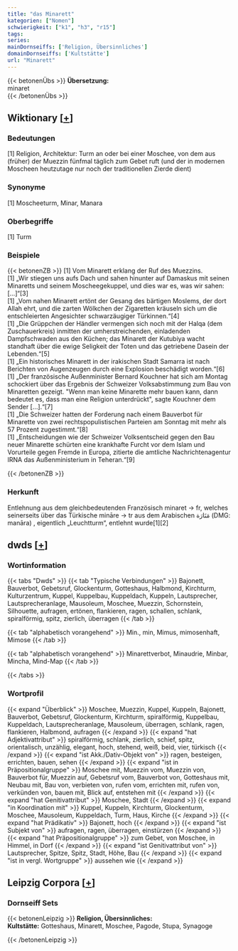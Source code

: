```yaml
---
title: "das Minarett"
kategorien: ["Nomen"]
schwierigkeit: ["k1", "h3", "r15"]
tags:
series:
mainDornseiffs: ['Religion, Übersinnliches']
domainDornseiffs: ['Kultstätte']
url: "Minarett"
---
```


{{< betonenÜbs >}}
**Übersetzung:**  
minaret  
{{< /betonenÜbs >}}

## Wiktionary [[+](https://de.wiktionary.org/wiki/Minarett)]

### Bedeutungen
[1] Religion, Architektur: Turm an oder bei einer Moschee, von dem aus (früher) der Muezzin fünfmal täglich zum Gebet ruft (und der in modernen Moscheen heutzutage nur noch der traditionellen Zierde dient)  

### Synonyme
[1] Moscheeturm, Minar, Manara  

### Oberbegriffe
[1] Turm  

### Beispiele
{{< betonenZB >}}
[1] Vom Minarett erklang der Ruf des Muezzins.  
[1] „Wir stiegen uns aufs Dach und sahen hinunter auf Damaskus mit seinen Minaretts und seinem Moscheegekuppel, und dies war es, was wir sahen:[…]“[3]  
[1] „Vom nahen Minarett ertönt der Gesang des bärtigen Moslems, der dort Allah ehrt, und die zarten Wölkchen der Zigaretten kräuseln sich um die entschleierten Angesichter schwarzäugiger Türkinnen.“[4]  
[1] „Die Grüppchen der Händler vermengen sich noch mit der Halqa (dem Zuschauerkreis) inmitten der umherstreichenden, einladenden Dampfschwaden aus den Küchen; das Minarett der Kutubiya wacht standhaft über die ewige Seligkeit der Toten und das getriebene Dasein der Lebenden.“[5]  
[1] „Ein historisches Minarett in der irakischen Stadt Samarra ist nach Berichten von Augenzeugen durch eine Explosion beschädigt worden.“[6]  
[1] „Der französische Außenminister Bernard Kouchner hat sich am Montag schockiert über das Ergebnis der Schweizer Volksabstimmung zum Bau von Minaretten gezeigt. "Wenn man keine Minarette mehr bauen kann, dann bedeutet es, dass man eine Religion unterdrückt", sagte Kouchner dem Sender […].“[7]  
[1] „Die Schweizer hatten der Forderung nach einem Bauverbot für Minarette von zwei rechtspopulistischen Parteien am Sonntag mit mehr als 57 Prozent zugestimmt.“[8]  
[1] „Entscheidungen wie der Schweizer Volksentscheid gegen den Bau neuer Minarette schürten eine krankhafte Furcht vor dem Islam und Vorurteile gegen Fremde in Europa, zitierte die amtliche Nachrichtenagentur IRNA das Außenministerium in Teheran.“[9]  

{{< /betonenZB >}}
### Herkunft
Entlehnung aus dem gleichbedeutenden Französisch minaret → fr, welches seinerseits über das Türkische mināre → tr aus dem Arabischen مَنَارَة‎ (DMG: manāra) , eigentlich „Leuchtturm“, entlehnt wurde[1][2]  



## dwds [[+](https://www.dwds.de/wb/Minarett)]

### Wortinformation
{{< tabs "Dwds" >}}
{{< tab "Typische Verbindungen" >}}
Bajonett, Bauverbot, Gebetsruf, Glockenturm, Gotteshaus, Halbmond, Kirchturm, Kulturzentrum, Kuppel, Kuppelbau, Kuppeldach, Kuppeln, Lautsprecher, Lautsprecheranlage, Mausoleum, Moschee, Muezzin, Schornstein, Silhouette, aufragen, ertönen, flankieren, ragen, schallen, schlank, spiralförmig, spitz, zierlich, überragen
{{< /tab >}}

{{< tab "alphabetisch vorangehend" >}}
Min., min, Mimus, mimosenhaft, Mimose
{{< /tab >}}

{{< tab "alphabetisch vorangehend" >}}
Minarettverbot, Minaudrie, Minbar, Mincha, Mind-Map
{{< /tab >}}

{{< /tabs >}}

### Wortprofil
{{< expand "Überblick" >}} Moschee, Muezzin, Kuppel, Kuppeln, Bajonett, Bauverbot, Gebetsruf, Glockenturm, Kirchturm, spiralförmig, Kuppelbau, Kuppeldach, Lautsprecheranlage, Mausoleum, überragen, schlank, ragen, flankieren, Halbmond, aufragen {{< /expand >}}
{{< expand "hat Adjektivattribut" >}} spiralförmig, schlank, zierlich, schief, spitz, orientalisch, unzählig, elegant, hoch, stehend, weiß, beid, vier, türkisch {{< /expand >}}
{{< expand "ist Akk./Dativ-Objekt von" >}} ragen, besteigen, errichten, bauen, sehen {{< /expand >}}
{{< expand "ist in Präpositionalgruppe" >}} Moschee mit, Muezzin vom, Muezzin von, Bauverbot für, Muezzin auf, Gebetsruf vom, Bauverbot von, Gotteshaus mit, Neubau mit, Bau von, verbieten von, rufen vom, errichten mit, rufen von, verkünden von, bauen mit, Blick auf, entstehen mit {{< /expand >}}
{{< expand "hat Genitivattribut" >}} Moschee, Stadt {{< /expand >}}
{{< expand "in Koordination mit" >}} Kuppel, Kuppeln, Kirchturm, Glockenturm, Moschee, Mausoleum, Kuppeldach, Turm, Haus, Kirche {{< /expand >}}
{{< expand "hat Prädikativ" >}} Bajonett, hoch {{< /expand >}}
{{< expand "ist Subjekt von" >}} aufragen, ragen, überragen, einstürzen {{< /expand >}}
{{< expand "hat Präpositionalgruppe" >}} zum Gebet, von Moschee, in Himmel, in Dorf {{< /expand >}}
{{< expand "ist Genitivattribut von" >}} Lautsprecher, Spitze, Spitz, Stadt, Höhe, Bau {{< /expand >}}
{{< expand "ist in vergl. Wortgruppe" >}} aussehen wie {{< /expand >}}

## Leipzig Corpora [[+](https://corpora.uni-leipzig.de/en/res?word=Minarett&corpusId=deu_newscrawl-public_2018)]

### Dornseiff Sets
{{< betonenLeipzig >}}
**Religion, Übersinnliches:**  
**Kultstätte:** Gotteshaus, Minarett, Moschee, Pagode, Stupa, Synagoge  

{{< /betonenLeipzig >}}
